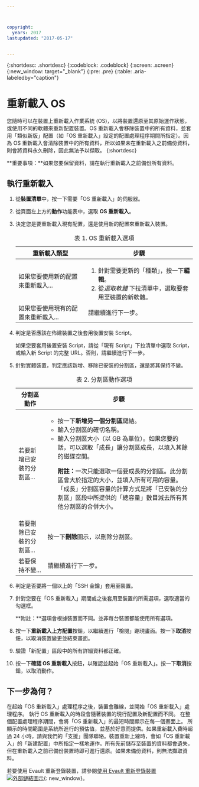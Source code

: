 ```yaml
---



copyright:
  years: 2017
lastupdated: "2017-05-17"


---
```


{:shortdesc: .shortdesc}
{:codeblock: .codeblock}
{:screen: .screen}
{:new_window: target="_blank"}
{:pre: .pre}
{:table: .aria-labeledby="caption"}

#  重新載入 OS
您隨時可以在裝置上重新載入作業系統 (OS)，以將裝置還原至其原始運作狀態，或使用不同的軟體來重新配置裝置。OS 重新載入會移除裝置中的所有資料，並套用「類似新版」配置（如「OS 重新載入」設定的配置處理程序期間所指定）。因為 OS 重新載入會清除裝置中的所有資料，所以如果未在重新載入之前備份資料，則會將資料永久刪除，因此無法予以擷取。
{:shortdesc}

**重要事項：**如果您要保留資料，請在執行重新載入之前備份所有資料。

## 執行重新載入
1. 從**裝置清單**中，按一下需要「OS 重新載入」的伺服器。
2. 從頁面左上方的**動作**功能表中，選取 **OS 重新載入**。
3. 決定您是要重新載入現有配置，還是使用新的配置來重新載入裝置。

   <table>
   <CAPTION>表 1. OS 重新載入選項</CAPTION>
   <THEAD>
   <TR>
   <th>重新載入類型</th>
   <th>步驟</th>
   </TR>
   </THEAD>
   <TBODY>
   <tr>
   <td>如果您要使用新的配置來重新載入...</td>
   <td>
   <ol>
   <li>針對需要更新的「種類」，按一下<b>編輯</b>。</li>
   <li>從<i>選取軟體</i> 下拉清單中，選取要套用至裝置的新軟體。</li>
   </ol>
   </td>
   </tr>
   <tr>
   <td>如果您要使用現有的配置來重新載入...</td>
   <td>請繼續進行下一步。</td>
   </tr>
   </TBODY>
   </table>

4. 判定是否應該在佈建裝置之後套用後置安裝 Script。

   如果您要套用後置安裝 Script，請從「現有 Script」下拉清單中選取 Script，或輸入新 Script 的完整 URL。否則，請繼續進行下一步。

5. 針對實體裝置，判定應該新增、移除已安裝的分割區，還是將其保持不變。
   
   <table>
   <CAPTION>表 2. 分割區動作選項</CAPTION>
   <THEAD>
   <TR>
   <th>分割區動作</th>
   <th>步驟</th>
   </TR>
   </THEAD>
   <TBODY>
   <tr>
   <td>若要新增已安裝的分割區...</td>
   <td>
   <ul>
   <li>按一下<b>新增另一個分割區</b>鏈結。</li>
   <li>輸入分割區的確切名稱。</li>
   <li>輸入分割區大小（以 GB 為單位）。如果您要的話，可以選取「成長」讓分割區成長，以填入其餘的磁碟空間。
   <p><b>附註：</b>一次只能選取一個要成長的分割區。此分割區會大於指定的大小，並填入所有可用的容量。「成長」分割區容量的計算方式是將「已安裝的分割區」區段中所提供的「總容量」數目減去所有其他分割區的合併大小。</p>
   </li>
   </ul>
   </td>
   </tr>
   <tr>
   <td>若要刪除已安裝的分割區...</td>
   <td>按一下<b>刪除</b>圖示，以刪除分割區。</td>
   </tr>
   <tr>
   <td>若要保持不變...</td>
   <td>請繼續進行下一步。</td>
   </tr>
   </TBODY>
   </table>
    
6. 判定是否要將一個以上的「SSH 金鑰」套用至裝置。

7. 針對您要在「OS 重新載入」期間或之後套用至裝置的所需選項，選取適當的勾選框。

   **附註：**選項會根據裝置而不同。並非每台裝置都能使用所有選項。

8. 按一下**重新載入上方配置**按鈕，以繼續進行「檢閱」蹦現畫面。按一下**取消**按鈕，以取消裝置變更並結束畫面。

9. 驗證「新配置」區段中的所有詳細資料都正確。  

10. 按一下**確認 OS 重新載入**按鈕，以確認並起始「OS 重新載入」。按一下**取消**按鈕，以取消動作。

## 下一步為何？
在起始「OS 重新載入」處理程序之後，裝置會離線，並開始「OS 重新載入」處理程序。
執行 OS 重新載入的時段會隨著裝置的現行配置及新配置而不同。
在整個配置處理程序期間，會將「OS 重新載入」的最短時間顯示在每一個畫面上。
所顯示的時間範圍是系統所進行的預估值，並基於好意而提供。如果重新載入費時超過 24 小時，請與我們的「支援」團隊聯絡。裝置重新上線時，會如「OS 重新載入」的「新建配置」中所指定一樣地運作。所有先前儲存至裝置的資料都會遺失，但在重新載入之前已備份裝置時即可進行還原。如果未備份資料，則無法擷取資料。
 
若要使用 Evault 重新登錄裝置，請參閱[使用 Evault 重新登錄裝置 ![外部鏈結圖示](../icons/launch-glyph.svg "外部鏈結圖示")](https://knowledgelayer.softlayer.com/procedure/how-do-i-re-register-evault){: new_window}。
